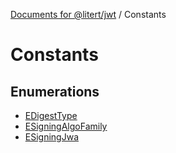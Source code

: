 [Documents for @litert/jwt](../index.md) / Constants

# Constants

## Enumerations

- [EDigestType](enumerations/EDigestType.md)
- [ESigningAlgoFamily](enumerations/ESigningAlgoFamily.md)
- [ESigningJwa](enumerations/ESigningJwa.md)
